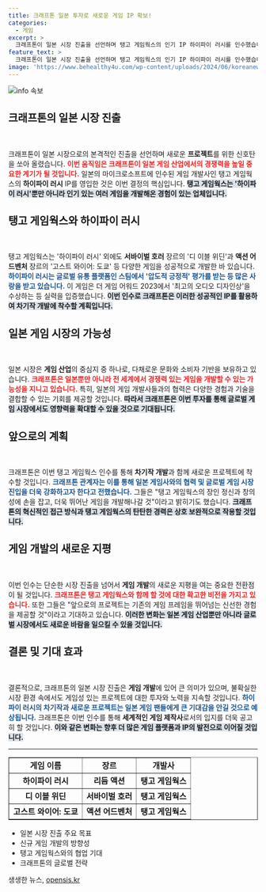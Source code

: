 ```yaml
---
title: 크래프톤 일본 투자로 새로운 게임 IP 확보!
categories:
  - 게임
excerpt: >
  크래프톤이 일본 시장 진출을 선언하며 탱고 게임웍스의 인기 IP 하이파이 러시를 인수했습니다. 차기작 개발과 새로운 프로젝트 착수에 기대감이 모아지고 있습니다. 게임계의 주목을 받는 이번 결정, 과연 어떤 혁신이 펼쳐질까요? 클릭해서 확인하세요!
feature_text: >
  크래프톤이 일본 시장 진출을 선언하며 탱고 게임웍스의 인기 IP 하이파이 러시를 인수했습니다. 차기작 개발과 새로운 프로젝트 착수에 기대감이 모아지고 있습니다. 게임계의 주목을 받는 이번 결정, 과연 어떤 혁신이 펼쳐질까요? 클릭해서 확인하세요!
image: 'https://www.behealthy4u.com/wp-content/uploads/2024/06/koreanews.jpg'
---
```


<p><img src="https://www.behealthy4u.com/wp-content/uploads/2024/06/koreanews.jpg" alt="info 속보" /></p>

<h2 data-ke-size="size26">크래프톤의 일본 시장 진출</h2>

<p data-ke-size="size16">&nbsp;</p>

<p>크래프톤이 일본 시장으로의 본격적인 진출을 선언하며 새로운 <b>프로젝트</b>를 위한 신호탄을 쏘아 올렸습니다. <b><span style="color: #ee2323;">이번 움직임은 크래프톤이 일본 게임 산업에서의 경쟁력을 높일 중요한 계기가 될 것입니다.</span></b> 일본의 마이크로소프트에 인수된 게임 개발사인 탱고 게임웍스의 <b>하이파이 러시</b> IP를 영입한 것은 이번 결정의 핵심입니다. <b><span style="background-color: #21538527;">탱고 게임웍스는 '하이파이 러시'뿐만 아니라 인기 있는 여러 게임을 개발해온 경험이 있는 업체입니다.</span></b></p>

<h2 data-ke-size="size26">탱고 게임웍스와 하이파이 러시</h2>

<p data-ke-size="size16">&nbsp;</p>

<p>탱고 게임웍스는 '하이파이 러시' 외에도 <b>서바이벌 호러</b> 장르의 '디 이블 위딘'과 <b>액션 어드벤처</b> 장르의 '고스트 와이어: 도쿄' 등 다양한 게임을 성공적으로 개발한 바 있습니다. <b><span style="color: #1a5490;">하이파이 러시는 글로벌 유통 플랫폼인 스팀에서 '압도적 긍정적' 평가를 받는 등 많은 사랑을 받고 있습니다.</span></b> 이 게임은 더 게임 어워드 2023에서 '최고의 오디오 디자인상'을 수상하는 등 실력을 입증했습니다. <b><span style="background-color: #21538527;">이번 인수로 크래프톤은 이러한 성공적인 IP를 활용하여 차기작 개발에 착수할 계획입니다.</span></b></p>

<h2 data-ke-size="size26">일본 게임 시장의 가능성</h2>

<p data-ke-size="size16">&nbsp;</p>

<p>일본 시장은 <b>게임 산업</b>의 중심지 중 하나로, 다채로운 문화와 소비자 기반을 보유하고 있습니다. <b><span style="color: #ee2323;">크래프톤은 일본뿐만 아니라 전 세계에서 경쟁력 있는 게임을 개발할 수 있는 가능성을 지니고 있습니다.</span></b> 특히, 일본의 게임 개발사들과의 협력은 다양한 경험과 기술을 결합할 수 있는 기회를 제공할 것입니다. <b><span style="background-color: #21538527;">따라서 크래프톤은 이번 투자를 통해 글로벌 게임 시장에서도 영향력을 확대할 수 있을 것으로 기대됩니다.</span></b></p>

<h2 data-ke-size="size26">앞으로의 계획</h2>

<p data-ke-size="size16">&nbsp;</p>

<p>크래프톤은 이번 탱고 게임웍스 인수를 통해 <b>차기작 개발</b>과 함께 새로운 프로젝트에 착수할 것입니다. <b><span style="color: #1a5490;">크래프톤 관계자는 이를 통해 일본 게임사와의 협력 및 글로벌 게임 시장 진입을 더욱 강화하고자 한다고 전했습니다.</span></b> 그들은 "탱고 게임웍스의 장인 정신과 창의성에 손을 잡고, 더욱 뛰어난 게임을 개발해나갈 것"이라고 밝히기도 했습니다. <b><span style="background-color: #21538527;">크래프톤의 혁신적인 접근 방식과 탱고 게임웍스의 탄탄한 경력은 상호 보완적으로 작용할 것입니다.</span></b></p>

<h2 data-ke-size="size26">게임 개발의 새로운 지평</h2>

<p data-ke-size="size16">&nbsp;</p>

<p>이번 인수는 단순한 시장 진출을 넘어서 <b>게임 개발</b>의 새로운 지평을 여는 중요한 전환점이 될 것입니다. <b><span style="color: #ee2323;">크래프톤은 탱고 게임웍스와 함께 할 것에 대한 확고한 비전을 가지고 있습니다.</span></b> 또한 그들은 "앞으로의 프로젝트는 기존의 게임 프레임을 뛰어넘는 신선한 경험을 제공할 것"이라고 기대하고 있습니다. <b><span style="background-color: #21538527;">이러한 변화는 일본 게임 산업뿐만 아니라 글로벌 시장에서도 새로운 바람을 일으킬 수 있을 것입니다.</span></b></p>

<h2 data-ke-size="size26">결론 및 기대 효과</h2>

<p data-ke-size="size16">&nbsp;</p>

<p>결론적으로, 크래프톤의 일본 시장 진출은 <b>게임 개발</b>에 있어 큰 의미가 있으며, 불확실한 시장 환경 속에서도 게임성 있는 프로젝트에 대한 투자와 노력을 지속할 것입니다. <b><span style="color: #1a5490;">하이파이 러시의 차기작과 새로운 프로젝트는 일본 게임 팬들에게 큰 기대감을 안길 것으로 예상됩니다.</span></b> 크래프톤은 이번 인수를 통해 <b>세계적인 게임 제작사</b>로서의 입지를 더욱 공고히 할 것입니다. <b><span style="background-color: #21538527;">이와 같은 변화는 향후 더 많은 게임 플랫폼과 IP의 발전으로 이어질 것입니다.</span></b></p>

<hr />

<table style="width: 100%;" border="1">
    <tbody>
        <tr>
            <td style="text-align: center; height: 17px;"><b>게임 이름</b></td>
            <td style="text-align: center; height: 17px;"><b>장르</b></td>
            <td style="text-align: center; height: 17px;"><b>개발사</b></td>
        </tr>
        <tr>
            <td style="text-align: center; height: 17px;"><b>하이파이 러시</b></td>
            <td style="text-align: center; height: 17px;"><b>리듬 액션</b></td>
            <td style="text-align: center; height: 17px;"><b>탱고 게임웍스</b></td>
        </tr>
        <tr>
            <td style="text-align: center; height: 17px;"><b>디 이블 위딘</b></td>
            <td style="text-align: center; height: 17px;"><b>서바이벌 호러</b></td>
            <td style="text-align: center; height: 17px;"><b>탱고 게임웍스</b></td>
        </tr>
        <tr>
            <td style="text-align: center; height: 17px;"><b>고스트 와이어: 도쿄</b></td>
            <td style="text-align: center; height: 17px;"><b>액션 어드벤처</b></td>
            <td style="text-align: center; height: 17px;"><b>탱고 게임웍스</b></td>
        </tr>
    </tbody>
</table>

<ul>
    <li>일본 시장 진출 주요 목표</li>
    <li>신규 게임 개발의 방향성</li>
    <li>탱고 게임웍스와의 협업 기대</li>
    <li>크래프톤의 글로벌 전략</li>
</ul>
생생한 뉴스, <a href="https://opensis.kr" rel="dofollow">opensis.kr</a>


